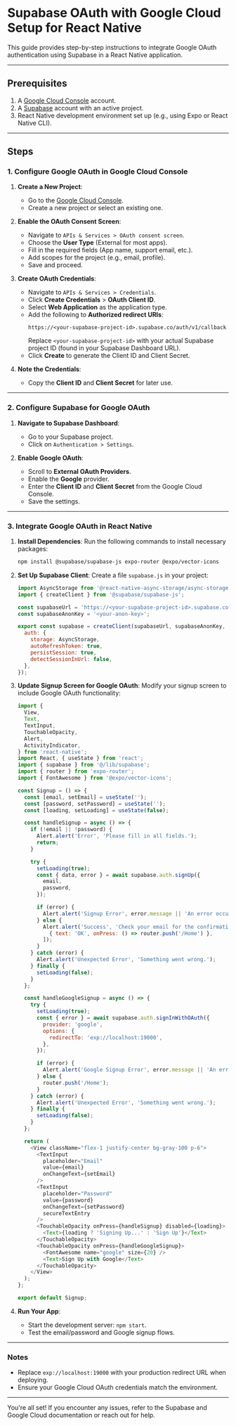 # Supabase OAuth with Google Cloud Setup for React Native

This guide provides step-by-step instructions to integrate Google OAuth authentication using Supabase in a React Native application.

---

## Prerequisites

1. A [Google Cloud Console](https://console.cloud.google.com/) account.
2. A [Supabase](https://supabase.com/) account with an active project.
3. React Native development environment set up (e.g., using Expo or React Native CLI).

---

## Steps

### 1. Configure Google OAuth in Google Cloud Console

1. **Create a New Project**:
   - Go to the [Google Cloud Console](https://console.cloud.google.com/).
   - Create a new project or select an existing one.

2. **Enable the OAuth Consent Screen**:
   - Navigate to `APIs & Services > OAuth consent screen`.
   - Choose the **User Type** (External for most apps).
   - Fill in the required fields (App name, support email, etc.).
   - Add scopes for the project (e.g., email, profile).
   - Save and proceed.

3. **Create OAuth Credentials**:
   - Navigate to `APIs & Services > Credentials`.
   - Click **Create Credentials** > **OAuth Client ID**.
   - Select **Web Application** as the application type.
   - Add the following to **Authorized redirect URIs**:
     ```
     https://<your-supabase-project-id>.supabase.co/auth/v1/callback
     ```
     Replace `<your-supabase-project-id>` with your actual Supabase project ID (found in your Supabase Dashboard URL).
   - Click **Create** to generate the Client ID and Client Secret.

4. **Note the Credentials**:
   - Copy the **Client ID** and **Client Secret** for later use.

---

### 2. Configure Supabase for Google OAuth

1. **Navigate to Supabase Dashboard**:
   - Go to your Supabase project.
   - Click on `Authentication > Settings`.

2. **Enable Google OAuth**:
   - Scroll to **External OAuth Providers**.
   - Enable the **Google** provider.
   - Enter the **Client ID** and **Client Secret** from the Google Cloud Console.
   - Save the settings.

---

### 3. Integrate Google OAuth in React Native

1. **Install Dependencies**:
   Run the following commands to install necessary packages:
   ```bash
   npm install @supabase/supabase-js expo-router @expo/vector-icons
   ```

2. **Set Up Supabase Client**:
   Create a file `supabase.js` in your project:
   ```javascript
   import AsyncStorage from '@react-native-async-storage/async-storage';
   import { createClient } from '@supabase/supabase-js';

   const supabaseUrl = 'https://<your-supabase-project-id>.supabase.co';
   const supabaseAnonKey = '<your-anon-key>';

   export const supabase = createClient(supabaseUrl, supabaseAnonKey, {
     auth: {
       storage: AsyncStorage,
       autoRefreshToken: true,
       persistSession: true,
       detectSessionInUrl: false,
     },
   });
   ```

3. **Update Signup Screen for Google OAuth**:
   Modify your signup screen to include Google OAuth functionality:
   ```javascript
   import {
     View,
     Text,
     TextInput,
     TouchableOpacity,
     Alert,
     ActivityIndicator,
   } from 'react-native';
   import React, { useState } from 'react';
   import { supabase } from '@/lib/supabase';
   import { router } from 'expo-router';
   import { FontAwesome } from '@expo/vector-icons';

   const Signup = () => {
     const [email, setEmail] = useState('');
     const [password, setPassword] = useState('');
     const [loading, setLoading] = useState(false);

     const handleSignup = async () => {
       if (!email || !password) {
         Alert.alert('Error', 'Please fill in all fields.');
         return;
       }

       try {
         setLoading(true);
         const { data, error } = await supabase.auth.signUp({
           email,
           password,
         });

         if (error) {
           Alert.alert('Signup Error', error.message || 'An error occurred.');
         } else {
           Alert.alert('Success', 'Check your email for the confirmation link.', [
             { text: 'OK', onPress: () => router.push('/Home') },
           ]);
         }
       } catch (error) {
         Alert.alert('Unexpected Error', 'Something went wrong.');
       } finally {
         setLoading(false);
       }
     };

     const handleGoogleSignup = async () => {
       try {
         setLoading(true);
         const { error } = await supabase.auth.signInWithOAuth({
           provider: 'google',
           options: {
             redirectTo: 'exp://localhost:19000',
           },
         });

         if (error) {
           Alert.alert('Google Signup Error', error.message || 'An error occurred.');
         } else {
           router.push('/Home');
         }
       } catch (error) {
         Alert.alert('Unexpected Error', 'Something went wrong.');
       } finally {
         setLoading(false);
       }
     };

     return (
       <View className="flex-1 justify-center bg-gray-100 p-6">
         <TextInput
           placeholder="Email"
           value={email}
           onChangeText={setEmail}
         />
         <TextInput
           placeholder="Password"
           value={password}
           onChangeText={setPassword}
           secureTextEntry
         />
         <TouchableOpacity onPress={handleSignup} disabled={loading}>
           <Text>{loading ? 'Signing Up...' : 'Sign Up'}</Text>
         </TouchableOpacity>
         <TouchableOpacity onPress={handleGoogleSignup}>
           <FontAwesome name="google" size={20} />
           <Text>Sign Up with Google</Text>
         </TouchableOpacity>
       </View>
     );
   };

   export default Signup;
   ```

4. **Run Your App**:
   - Start the development server: `npm start`.
   - Test the email/password and Google signup flows.

---

### Notes
- Replace `exp://localhost:19000` with your production redirect URL when deploying.
- Ensure your Google Cloud OAuth credentials match the environment.

---

You're all set! If you encounter any issues, refer to the Supabase and Google Cloud documentation or reach out for help.


